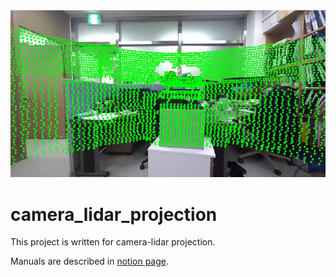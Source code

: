 <img alt="Social Preview Image" src="https://github.com/dptmf35/camera_lidar_projection/blob/main/projection.png">


# camera_lidar_projection


 This project is written for camera-lidar projection.

 
 Manuals are described in <a href="https://choonsikmom.notion.site/LiDAR-Camera-Calibration-48c452d6541b40b2bfd7c630bbce882e?pvs=4">notion page</a>.
 
